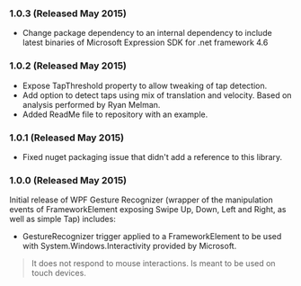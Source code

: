 ### 1.0.3 (Released May 2015)
* Change package dependency to an internal dependency to include latest binaries of Microsoft Expression SDK for .net framework 4.6

### 1.0.2 (Released May 2015)
* Expose TapThreshold property to allow tweaking of tap detection.
* Add option to detect taps using mix of translation and velocity.
  Based on analysis performed by Ryan Melman.
* Added ReadMe file to repository with an example.

### 1.0.1 (Released May 2015)

* Fixed nuget packaging issue that didn't add a reference to this library.

### 1.0.0 (Released May 2015)

Initial release of WPF Gesture Recognizer (wrapper of the manipulation events of FrameworkElement exposing Swipe Up, Down, Left and Right, as well as simple Tap) includes:

* GestureRecognizer trigger applied to a FrameworkElement to be used with System.Windows.Interactivity provided by Microsoft.

> It does not respond to mouse interactions. Is meant to be used on touch devices.